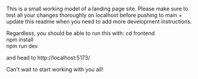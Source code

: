 This is a small working model of a landing page site. Please make sure to test all your changes thoroughly on localhost before pushing to main + update this readme when you need to add more development instructions.

Regardless, you should be able to run this with: 
cd frontend \
npm install \
npm run dev

and head to http://localhost:5173/


Can't wait to start working with you all!
